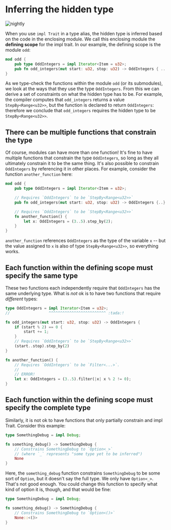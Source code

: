 # Inferring the hidden type

![nightly](https://img.shields.io/badge/status-nightly-red)

When you use `impl Trait` in a type alias, the hidden type is inferred based on the code in the enclosing module. We call this enclosing module the **defining scope** for the impl trait. In our example, the defining scope is the module `odd`:

```rust
mod odd {
    pub type OddIntegers = impl Iterator<Item = u32>;
    pub fn odd_integers(mut start: u32, stop: u32) -> OddIntegers { .. }
}
```

As we type-check the functions within the module `odd` (or its submodules), we look at the ways that they use the type `OddIntegers`. From this we can derive a set of constraints on what the hidden type has to be. For example, the compiler computes that `odd_integers` returns a value `StepBy<Range<u32>>`, but the function is declared to return `OddIntegers`: therefore we conclude that `odd_integers` requires the hidden type to be `StepBy<Range<u32>>`.

## There can be multiple functions that constrain the type

Of course, modules can have more than one function! It's fine to have multiple functions that constrain the type `OddIntegers`, so long as they all ultimately constrain it to be the same thing. It's also possible to constrain `OddIntegers` by referencing it in other places. For example, consider the function `another_function` here:

```rust
mod odd {
    pub type OddIntegers = impl Iterator<Item = u32>;

    // Requires `OddIntegers` to be `StepBy<Range<u32>>`
    pub fn odd_integers(mut start: u32, stop: u32) -> OddIntegers {..}

    // Requires `OddIntegers` to be `StepBy<Range<u32>>`
    fn another_function() {
        let x: OddIntegers = (3..5).step_by(2);
    }
}
```

`another_function` references `OddIntegers` as the type of the variable `x` -- but the value assigned to `x` is also of type `StepBy<Range<u32>>`, so everything works.

## Each function within the defining scope must specify the same type

These two functions each independently require that `OddIntegers` has the same underlying type. What is *not* ok is to have two functions that require *different* types:

```rust
type OddIntegers = impl Iterator<Item = u32>;
//                 ^^^^^^^^^^^^^^^^^^^^^^^^^ :tada:!

fn odd_integers(mut start: u32, stop: u32) -> OddIntegers {
    if (start % 2) == 0 {
        start += 1;
    }
    // Requires `OddIntegers` to be `StepBy<Range<u32>>`
    (start..stop).step_by(2)
}

fn another_function() {
    // Requires `OddIntegers` to be `Filter<...>`.
    //
    // ERROR!
    let x: OddIntegers = (3..5).filter(|x| x % 2 != 0);
}
```

## Each function within the defining scope must specify the complete type

Similarly, it is not ok to have functions that only partially constrain and impl Trait. Consider this example:

```rust
type SomethingDebug = impl Debug;

fn something_debug() -> SomethingDebug {
    // Constrains SomethingDebug to `Option<_>`
    // (where `_` represents "some type yet to be inferred")
    None
}
```

Here, the `something_debug` function constrains `SomethingDebug` to be some sort of `Option`, but it doesn't say the full type. We only have `Option<_>`. That's not good enough. You could change this function to specify what kind of option it is, though, and that would be fine:

```rust
type SomethingDebug = impl Debug;

fn something_debug() -> SomethingDebug {
    // Constrains SomethingDebug to `Option<()>`
    None::<()>
}
```
